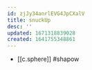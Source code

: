 ```yaml
---
id: zjJy34anrlEVG4JpCXalV
title: snuckUp
desc: ''
updated: 1671318839028
created: 1641755348861
---
```




- [[c.sphere]] #shapow
